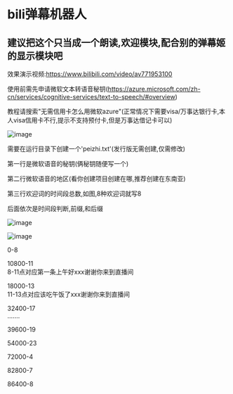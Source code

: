 # bili弹幕机器人
## 建议把这个只当成一个朗读,欢迎模块,配合别的弹幕姬的显示模块吧

效果演示视频:https://www.bilibili.com/video/av771953100

使用前需先申请微软文本转语音秘钥(https://azure.microsoft.com/zh-cn/services/cognitive-services/text-to-speech/#overview)

教程请搜索"无需信用卡怎么用微软azure"(正常情况下需要visa/万事达银行卡,本人visa信用卡不行,提示不支持预付卡,但是万事达借记卡可以)

![image](https://user-images.githubusercontent.com/73635883/184405056-7f3dd22a-223d-4daa-a16f-e5d7cf65ee87.png)

需要在运行目录下创建一个'peizhi.txt'(发行版无需创建,仅需修改)

第一行是微软语音的秘钥(俩秘钥随便写一个)

第二行微软语音的地区(看你创建项目创建在哪,推荐创建在东南亚)

第三行欢迎词的时间段总数,如图,8种欢迎词就写8

后面依次是时间段判断,前缀,和后缀

![image](https://user-images.githubusercontent.com/73635883/184302083-cb02bae5-90e0-4a7e-b2eb-9081e2675ce7.png)

![image](https://user-images.githubusercontent.com/73635883/184399844-e0d9eece-07e7-4053-8702-bf1f7bb56426.png)


0-8

10800-11   
8-11点对应第一条上午好xxx谢谢你来到直播间

18000-13        
11-13点对应该吃午饭了xxx谢谢你来到直播间

32400-17                            
.......

39600-19

54000-23

72000-4

82800-7

86400-8
